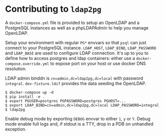 # Contributing to `ldap2pg`


A `docker-compose.yml` file is provided to setup an OpenLDAP and a PostgreSQL
instances as well as a phpLDAPAdmin to help you manage OpenLDAP.

Setup your environment with regular `PG*` envvars so that `psql` can just
connect to your PostgreSQL instance. `LDAP_HOST`, `LDAP_BIND`, `LDAP_PASSWORD`
and `LDAP_BASE` are used to configure LDAP connection. It's up to you to define
how to access postgres and ldap containers: either use a
`docker-compose.override.yml` to expose port on your host or use docker DNS
resolution.

LDAP admin binddn is `cn=admin,dc=ldap2pg,dc=local` with password `integral`.
`dev-fixture.ldif` provides the data seeding the OpenLDAP.


``` console
$ docker-compose up -d
$ pip install -e .
$ export PGUSER=postgres PGPASSWORD=postgres PGHOST=...
$ export LDAP_BIND=cn=admin,dc=ldap2pg,dc=local LDAP_PASSWORD=integral
$ ldap2pg
```

Enable debug mode by exporting `DEBUG` envvar to either `1`, `y` or `Y`. Debug
mode enable full logs and, if stdout is a TTY, drop in a PDB on unhandled
exception.
